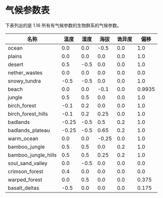 # 气候参数表

下表列出的是 1.16 所有有气候参数的生物群系的气候参数。

| 名称                | 温度  | 湿度 | 海拔  | 诡异度 | 偏移   |
| ------------------- | ----- | ---- | ----- | ------ | ------ |
| ocean               | 0.0   | 0.0  | -0.5  | 0.0    | 1.0    |
| plains              | 0.0   | 0.0  | 0.0   | 0.0    | 1.0    |
| desert              | 0.5   | -0.5 | 0.0   | 0.0    | 1.0    |
| nether_wastes       | 0.0   | 0.0  | 0.0   | 0.0    | 0.0    |
| snowy_tundra        | -0.5  | -0.5 | 0.0   | 0.0    | 1.0    |
| beach               | 0.0   | 0.0  | -0.1  | 0.0    | 0.9935 |
| jungle              | 0.5   | 0.5  | 0.0   | 0.0    | 1.0    |
| birch_forest        | -0.1  | 0.2  | 0.0   | 0.0    | 1.0    |
| birch_forest_hills  | -0.1  | 0.2  | 0.25  | 0.0    | 1.0    |
| badlands            | -0.25 | -0.5 | 0.5   | 0.2    | 1.0    |
| badlands_plateau    | -0.25 | -0.5 | 0.65  | 0.2    | 1.0    |
| warm_ocean          | 0.0   | 0.0  | -0.25 | 0.0    | 1.0    |
| bamboo_jungle       | 0.5   | 0.5  | 0.0   | 0.2    | 1.0    |
| bamboo_jungle_hills | 0.5   | 0.5  | 0.25  | 0.2    | 1.0    |
| soul_sand_valley    | 0.0   | -0.5 | 0.0   | 0.0    | 0.0    |
| crimson_forest      | 0.4   | 0.0  | 0.0   | 0.0    | 0.0    |
| warped_forest       | 0.0   | 0.5  | 0.0   | 0.0    | 0.375  |
| basalt_deltas       | -0.5  | 0.0  | 0.0   | 0.0    | 0.175  |